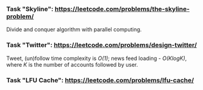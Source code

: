 ### Task "Skyline": https://leetcode.com/problems/the-skyline-problem/

Divide and conquer algorithm with parallel computing.

### Task "Twitter": https://leetcode.com/problems/design-twitter/

Tweet, (un)follow time complexity is *O(1)*; news feed loading - *O(KlogK)*, where *K* is the number of accounts
followed by user.

### Task "LFU Cache": https://leetcode.com/problems/lfu-cache/

